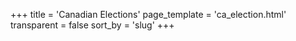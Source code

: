 +++
title = 'Canadian Elections'
page_template = 'ca_election.html'
transparent = false
sort_by = 'slug'
+++
